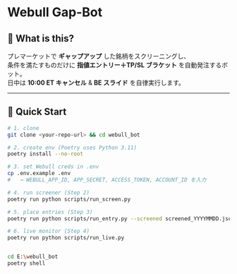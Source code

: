 
# Webull Gap-Bot

## 📜 What is this?
プレマーケットで **ギャップアップ** した銘柄をスクリーニングし、  
条件を満たすものだけに **指値エントリー＋TP/SL ブラケット** を自動発注するボット。  
日中は **10:00 ET キャンセル** & **BE スライド** を自律実行します。

---

## 🚀 Quick Start

```bash
# 1. clone
git clone <your-repo-url> && cd webull_bot

# 2. create env (Poetry uses Python 3.11)
poetry install --no-root

# 3. set Webull creds in .env
cp .env.example .env
#   → WEBULL_APP_ID, APP_SECRET, ACCESS_TOKEN, ACCOUNT_ID を入力

# 4. run screener (Step 2)
poetry run python scripts/run_screen.py

# 5. place entries (Step 3)
poetry run python scripts/run_entry.py --screened screened_YYYYMMDD.json --equity 100000

# 6. live monitor (Step 4)
poetry run python scripts/run_live.py


cd E:\webull_bot
poetry shell